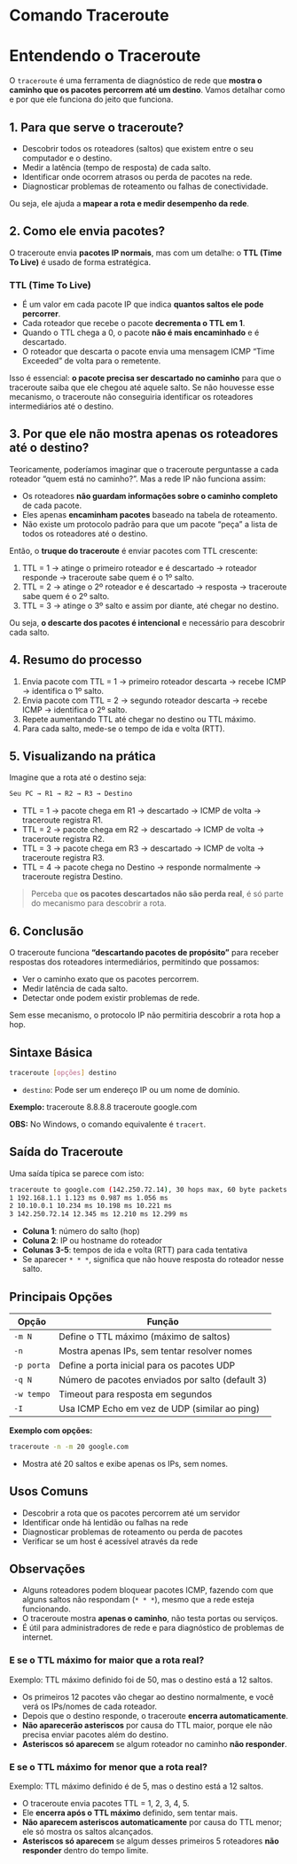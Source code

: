# Comando Traceroute

# Entendendo o Traceroute

O `traceroute` é uma ferramenta de diagnóstico de rede que **mostra o caminho que os pacotes percorrem até um destino**. Vamos detalhar como e por que ele funciona do jeito que funciona.

## 1. Para que serve o traceroute?
- Descobrir todos os roteadores (saltos) que existem entre o seu computador e o destino.
- Medir a latência (tempo de resposta) de cada salto.
- Identificar onde ocorrem atrasos ou perda de pacotes na rede.
- Diagnosticar problemas de roteamento ou falhas de conectividade.

Ou seja, ele ajuda a **mapear a rota e medir desempenho da rede**.

## 2. Como ele envia pacotes?
O traceroute envia **pacotes IP normais**, mas com um detalhe: o **TTL (Time To Live)** é usado de forma estratégica.

### TTL (Time To Live)
- É um valor em cada pacote IP que indica **quantos saltos ele pode percorrer**.
- Cada roteador que recebe o pacote **decrementa o TTL em 1**.
- Quando o TTL chega a 0, o pacote **não é mais encaminhado** e é descartado.
- O roteador que descarta o pacote envia uma mensagem ICMP “Time Exceeded” de volta para o remetente.

Isso é essencial: **o pacote precisa ser descartado no caminho** para que o traceroute saiba que ele chegou até aquele salto. Se não houvesse esse mecanismo, o traceroute não conseguiria identificar os roteadores intermediários até o destino.

## 3. Por que ele não mostra apenas os roteadores até o destino?
Teoricamente, poderíamos imaginar que o traceroute perguntasse a cada roteador “quem está no caminho?”. Mas a rede IP não funciona assim:
- Os roteadores **não guardam informações sobre o caminho completo** de cada pacote.
- Eles apenas **encaminham pacotes** baseado na tabela de roteamento.
- Não existe um protocolo padrão para que um pacote “peça” a lista de todos os roteadores até o destino.

Então, o **truque do traceroute** é enviar pacotes com TTL crescente:
1. TTL = 1 → atinge o primeiro roteador e é descartado → roteador responde → traceroute sabe quem é o 1º salto.
2. TTL = 2 → atinge o 2º roteador e é descartado → resposta → traceroute sabe quem é o 2º salto.
3. TTL = 3 → atinge o 3º salto e assim por diante, até chegar no destino.

Ou seja, **o descarte dos pacotes é intencional** e necessário para descobrir cada salto.

## 4. Resumo do processo
1. Envia pacote com TTL = 1 → primeiro roteador descarta → recebe ICMP → identifica o 1º salto.  
2. Envia pacote com TTL = 2 → segundo roteador descarta → recebe ICMP → identifica o 2º salto.  
3. Repete aumentando TTL até chegar no destino ou TTL máximo.  
4. Para cada salto, mede-se o tempo de ida e volta (RTT).  

## 5. Visualizando na prática
Imagine que a rota até o destino seja:
```bash
Seu PC → R1 → R2 → R3 → Destino
```
- TTL = 1 → pacote chega em R1 → descartado → ICMP de volta → traceroute registra R1.
- TTL = 2 → pacote chega em R2 → descartado → ICMP de volta → traceroute registra R2.
- TTL = 3 → pacote chega em R3 → descartado → ICMP de volta → traceroute registra R3.
- TTL = 4 → pacote chega no Destino → responde normalmente → traceroute registra Destino.

> Perceba que **os pacotes descartados não são perda real**, é só parte do mecanismo para descobrir a rota.

## 6. Conclusão
O traceroute funciona **“descartando pacotes de propósito”** para receber respostas dos roteadores intermediários, permitindo que possamos:
- Ver o caminho exato que os pacotes percorrem.
- Medir latência de cada salto.
- Detectar onde podem existir problemas de rede.

Sem esse mecanismo, o protocolo IP não permitiria descobrir a rota hop a hop.

## Sintaxe Básica
```bash
traceroute [opções] destino
```
- `destino`: Pode ser um endereço IP ou um nome de domínio.

**Exemplo:**
traceroute 8.8.8.8
traceroute google.com

**OBS:** No Windows, o comando equivalente é `tracert`.

## Saída do Traceroute
Uma saída típica se parece com isto:
```bash
traceroute to google.com (142.250.72.14), 30 hops max, 60 byte packets
1 192.168.1.1 1.123 ms 0.987 ms 1.056 ms
2 10.10.0.1 10.234 ms 10.198 ms 10.221 ms
3 142.250.72.14 12.345 ms 12.210 ms 12.299 ms
```

- **Coluna 1**: número do salto (hop)  
- **Coluna 2**: IP ou hostname do roteador  
- **Colunas 3-5**: tempos de ida e volta (RTT) para cada tentativa  
- Se aparecer `* * *`, significa que não houve resposta do roteador nesse salto.

## Principais Opções

| Opção           | Função |
|-----------------|--------|
| `-m N`          | Define o TTL máximo (máximo de saltos) |
| `-n`            | Mostra apenas IPs, sem tentar resolver nomes |
| `-p porta`      | Define a porta inicial para os pacotes UDP |
| `-q N`          | Número de pacotes enviados por salto (default 3) |
| `-w tempo`      | Timeout para resposta em segundos |
| `-I`            | Usa ICMP Echo em vez de UDP (similar ao ping) |

**Exemplo com opções:**
```bash
traceroute -n -m 20 google.com
```
- Mostra até 20 saltos e exibe apenas os IPs, sem nomes.

## Usos Comuns
- Descobrir a rota que os pacotes percorrem até um servidor
- Identificar onde há lentidão ou falhas na rede
- Diagnosticar problemas de roteamento ou perda de pacotes
- Verificar se um host é acessível através da rede

## Observações

- Alguns roteadores podem bloquear pacotes ICMP, fazendo com que alguns saltos não respondam (`* * *`), mesmo que a rede esteja funcionando.
- O traceroute mostra **apenas o caminho**, não testa portas ou serviços.
- É útil para administradores de rede e para diagnóstico de problemas de internet.

### E se o TTL máximo for maior que a rota real?
Exemplo: TTL máximo definido foi de 50, mas o destino está a 12 saltos.

- Os primeiros 12 pacotes vão chegar ao destino normalmente, e você verá os IPs/nomes de cada roteador.
- Depois que o destino responde, o traceroute **encerra automaticamente**.
- **Não aparecerão asteriscos** por causa do TTL maior, porque ele não precisa enviar pacotes além do destino.
- **Asteriscos só aparecem** se algum roteador no caminho **não responder**.

### E se o TTL máximo for menor que a rota real?
Exemplo: TTL máximo definido é de 5, mas o destino está a 12 saltos.

- O traceroute envia pacotes TTL = 1, 2, 3, 4, 5.
- Ele **encerra após o TTL máximo** definido, sem tentar mais.
- **Não aparecem asteriscos automaticamente** por causa do TTL menor; ele só mostra os saltos alcançados.
- **Asteriscos só aparecem** se algum desses primeiros 5 roteadores **não responder** dentro do tempo limite.
